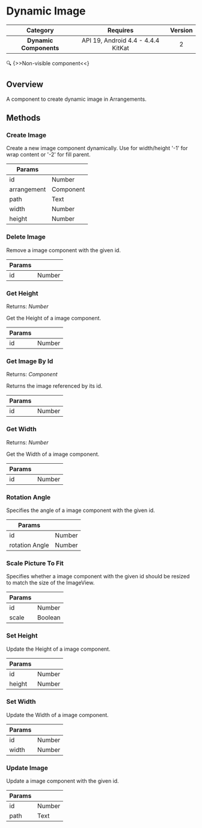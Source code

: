 # Dynamic Image

| Category | Requires | Version |
|:--------:|:-------:|:--------:|
|**Dynamic Components**|<span class="chip chip-any">API 19, Android 4.4 - 4.4.4 KitKat</span>|<span class="chip chip-number">2</span>|

:mag: {>>Non-visible component<<}

## Overview

A component to create dynamic image in Arrangements.

## Methods

### Create Image

Create a new image component dynamically. Use for width/height '-1' for wrap content or '-2' for fill parent.

<div class="block" ai2-block="method" not-rendered="true" value="%7B%22componentName%22:%20%22Dynamic%20Image%22,%20%22name%22:%20%22Create%20Image%22,%20%22output%22:%20false,%20%22params%22:%20%5B%22id%22,%20%22arrangement%22,%20%22path%22,%20%22width%22,%20%22height%22%5D%7D"></div>


| Params | []() |
|--------|------|
|id|<span class="chip chip-number">Number</span>|
|arrangement|<span class="chip chip-component">Component</span>|
|path|<span class="chip chip-text">Text</span>|
|width|<span class="chip chip-number">Number</span>|
|height|<span class="chip chip-number">Number</span>|


### Delete Image

Remove a image component with the given id.

<div class="block" ai2-block="method" not-rendered="true" value="%7B%22componentName%22:%20%22Dynamic%20Image%22,%20%22name%22:%20%22Delete%20Image%22,%20%22output%22:%20false,%20%22params%22:%20%5B%22id%22%5D%7D"></div>


| Params | []() |
|--------|------|
|id|<span class="chip chip-number">Number</span>|


### Get Height

<span class="chip chip-number">Returns: <i>Number</i></span> 

Get the Height of a image component.

<div class="block" ai2-block="method" not-rendered="true" value="%7B%22componentName%22:%20%22Dynamic%20Image%22,%20%22name%22:%20%22Get%20Height%22,%20%22output%22:%20true,%20%22params%22:%20%5B%22id%22%5D%7D"></div>


| Params | []() |
|--------|------|
|id|<span class="chip chip-number">Number</span>|


### Get Image By Id

<span class="chip chip-component">Returns: <i>Component</i></span> 

Returns the image referenced by its id.

<div class="block" ai2-block="method" not-rendered="true" value="%7B%22componentName%22:%20%22Dynamic%20Image%22,%20%22name%22:%20%22Get%20Image%20By%20Id%22,%20%22output%22:%20true,%20%22params%22:%20%5B%22id%22%5D%7D"></div>


| Params | []() |
|--------|------|
|id|<span class="chip chip-number">Number</span>|


### Get Width

<span class="chip chip-number">Returns: <i>Number</i></span> 

Get the Width of a image component.

<div class="block" ai2-block="method" not-rendered="true" value="%7B%22componentName%22:%20%22Dynamic%20Image%22,%20%22name%22:%20%22Get%20Width%22,%20%22output%22:%20true,%20%22params%22:%20%5B%22id%22%5D%7D"></div>


| Params | []() |
|--------|------|
|id|<span class="chip chip-number">Number</span>|


### Rotation Angle

Specifies the angle of a image component with the given id.

<div class="block" ai2-block="method" not-rendered="true" value="%7B%22componentName%22:%20%22Dynamic%20Image%22,%20%22name%22:%20%22Rotation%20Angle%22,%20%22output%22:%20false,%20%22params%22:%20%5B%22id%22,%20%22rotation%20Angle%22%5D%7D"></div>


| Params | []() |
|--------|------|
|id|<span class="chip chip-number">Number</span>|
|rotation Angle|<span class="chip chip-number">Number</span>|


### Scale Picture To Fit

Specifies whether a image component with the given id should be resized to match the size of the ImageView.

<div class="block" ai2-block="method" not-rendered="true" value="%7B%22componentName%22:%20%22Dynamic%20Image%22,%20%22name%22:%20%22Scale%20Picture%20To%20Fit%22,%20%22output%22:%20false,%20%22params%22:%20%5B%22id%22,%20%22scale%22%5D%7D"></div>


| Params | []() |
|--------|------|
|id|<span class="chip chip-number">Number</span>|
|scale|<span class="chip chip-boolean">Boolean</span>|


### Set Height

Update the Height of a image component.

<div class="block" ai2-block="method" not-rendered="true" value="%7B%22componentName%22:%20%22Dynamic%20Image%22,%20%22name%22:%20%22Set%20Height%22,%20%22output%22:%20false,%20%22params%22:%20%5B%22id%22,%20%22height%22%5D%7D"></div>


| Params | []() |
|--------|------|
|id|<span class="chip chip-number">Number</span>|
|height|<span class="chip chip-number">Number</span>|


### Set Width

Update the Width of a image component.

<div class="block" ai2-block="method" not-rendered="true" value="%7B%22componentName%22:%20%22Dynamic%20Image%22,%20%22name%22:%20%22Set%20Width%22,%20%22output%22:%20false,%20%22params%22:%20%5B%22id%22,%20%22width%22%5D%7D"></div>


| Params | []() |
|--------|------|
|id|<span class="chip chip-number">Number</span>|
|width|<span class="chip chip-number">Number</span>|


### Update Image

Update a image component with the given id.

<div class="block" ai2-block="method" not-rendered="true" value="%7B%22componentName%22:%20%22Dynamic%20Image%22,%20%22name%22:%20%22Update%20Image%22,%20%22output%22:%20false,%20%22params%22:%20%5B%22id%22,%20%22path%22%5D%7D"></div>


| Params | []() |
|--------|------|
|id|<span class="chip chip-number">Number</span>|
|path|<span class="chip chip-text">Text</span>|
